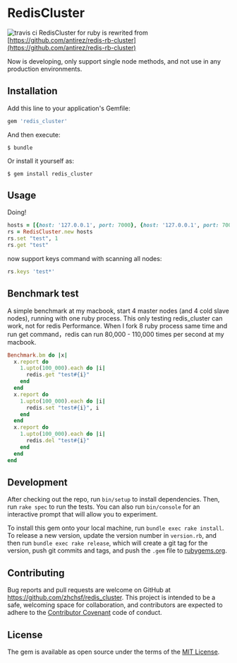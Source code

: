 # RedisCluster

![travis ci](https://travis-ci.org/zhchsf/redis_cluster.svg?branch=master)
RedisCluster for ruby is rewrited from [https://github.com/antirez/redis-rb-cluster](https://github.com/antirez/redis-rb-cluster)

Now is developing, only support single node methods, and not use in any production environments.


## Installation

Add this line to your application's Gemfile:

```ruby
gem 'redis_cluster'
```

And then execute:

    $ bundle

Or install it yourself as:

    $ gem install redis_cluster

## Usage

Doing!

```ruby
hosts = [{host: '127.0.0.1', port: 7000}, {host: '127.0.0.1', port: 7001}]  # don't need all, gem can auto detect all nodes, and process failover if some master nodes down
rs = RedisCluster.new hosts
rs.set "test", 1
rs.get "test"
```

now support keys command with scanning all nodes:
```ruby
rs.keys 'test*'
```

## Benchmark test

A simple benchmark at my macbook, start 4 master nodes (and 4 cold slave nodes), running with one ruby process.
This only testing redis_cluster can work, not for redis Performance. When I fork 8 ruby process same time and run get command，redis can run 80,000 - 110,000 times per second at my macbook.


```ruby
Benchmark.bm do |x|
  x.report do
    1.upto(100_000).each do |i|
      redis.get "test#{i}"
    end
  end
  x.report do
    1.upto(100_000).each do |i|
      redis.set "test#{i}", i
    end
  end
  x.report do
    1.upto(100_000).each do |i|
      redis.del "test#{i}"
    end
  end
end
```


## Development

After checking out the repo, run `bin/setup` to install dependencies. Then, run `rake spec` to run the tests. You can also run `bin/console` for an interactive prompt that will allow you to experiment.

To install this gem onto your local machine, run `bundle exec rake install`. To release a new version, update the version number in `version.rb`, and then run `bundle exec rake release`, which will create a git tag for the version, push git commits and tags, and push the `.gem` file to [rubygems.org](https://rubygems.org).

## Contributing

Bug reports and pull requests are welcome on GitHub at https://github.com/zhchsf/redis_cluster. This project is intended to be a safe, welcoming space for collaboration, and contributors are expected to adhere to the [Contributor Covenant](http://contributor-covenant.org) code of conduct.


## License

The gem is available as open source under the terms of the [MIT License](http://opensource.org/licenses/MIT).

